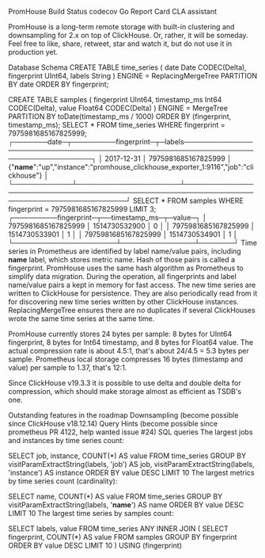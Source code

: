 PromHouse
Build Status codecov Go Report Card CLA assistant

PromHouse is a long-term remote storage with built-in clustering and downsampling for 2.x on top of ClickHouse. Or, rather, it will be someday. Feel free to like, share, retweet, star and watch it, but do not use it in production yet.

Database Schema
CREATE TABLE time_series (
    date Date CODEC(Delta),
    fingerprint UInt64,
    labels String
)
ENGINE = ReplacingMergeTree
    PARTITION BY date
    ORDER BY fingerprint;

CREATE TABLE samples (
    fingerprint UInt64,
    timestamp_ms Int64 CODEC(Delta),
    value Float64 CODEC(Delta)
)
ENGINE = MergeTree
    PARTITION BY toDate(timestamp_ms / 1000)
    ORDER BY (fingerprint, timestamp_ms);
SELECT * FROM time_series WHERE fingerprint = 7975981685167825999;
┌───────date─┬─────────fingerprint─┬─labels─────────────────────────────────────────────────────────────────────────────────┐
│ 2017-12-31 │ 7975981685167825999 │ {"__name__":"up","instance":"promhouse_clickhouse_exporter_1:9116","job":"clickhouse"} │
└────────────┴─────────────────────┴────────────────────────────────────────────────────────────────────────────────────────┘
SELECT * FROM samples WHERE fingerprint = 7975981685167825999 LIMIT 3;
┌─────────fingerprint─┬──timestamp_ms─┬─value─┐
│ 7975981685167825999 │ 1514730532900 │     0 │
│ 7975981685167825999 │ 1514730533901 │     1 │
│ 7975981685167825999 │ 1514730534901 │     1 │
└─────────────────────┴───────────────┴───────┘
Time series in Prometheus are identified by label name/value pairs, including __name__ label, which stores metric name. Hash of those pairs is called a fingerprint. PromHouse uses the same hash algorithm as Prometheus to simplify data migration. During the operation, all fingerprints and label name/value pairs a kept in memory for fast access. The new time series are written to ClickHouse for persistence. They are also periodically read from it for discovering new time series written by other ClickHouse instances. ReplacingMergeTree ensures there are no duplicates if several ClickHouses wrote the same time series at the same time.

PromHouse currently stores 24 bytes per sample: 8 bytes for UInt64 fingerprint, 8 bytes for Int64 timestamp, and 8 bytes for Float64 value. The actual compression rate is about 4.5:1, that's about 24/4.5 = 5.3 bytes per sample. Prometheus local storage compresses 16 bytes (timestamp and value) per sample to 1.37, that's 12:1.

Since ClickHouse v19.3.3 it is possible to use delta and double delta for compression, which should make storage almost as efficient as TSDB's one.

Outstanding features in the roadmap
Downsampling (become possible since ClickHouse v18.12.14)
Query Hints (become possible since prometheus PR 4122, help wanted issue #24)
SQL queries
The largest jobs and instances by time series count:

SELECT
    job,
    instance,
    COUNT(*) AS value
FROM time_series
GROUP BY
    visitParamExtractString(labels, 'job') AS job,
    visitParamExtractString(labels, 'instance') AS instance
ORDER BY value DESC LIMIT 10
The largest metrics by time series count (cardinality):

SELECT
    name,
    COUNT(*) AS value
FROM time_series
GROUP BY
    visitParamExtractString(labels, '__name__') AS name
ORDER BY value DESC LIMIT 10
The largest time series by samples count:

SELECT
    labels,
    value
FROM time_series
ANY INNER JOIN
(
    SELECT
        fingerprint,
        COUNT(*) AS value
    FROM samples
    GROUP BY fingerprint
    ORDER BY value DESC
    LIMIT 10
) USING (fingerprint)
